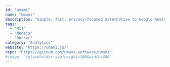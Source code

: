 ```yaml
---
id: "umami"
name: "Umami"
description: "Simple, fast, privacy-focused alternative to Google Analytics."
tags:
  - "MIT"
  - "Nodejs"
  - "Docker"
category: "Analytics"
website: "https://umami.is/"
repo: "https://github.com/umami-software/umami"
#image: "/placeholder.svg?height=300&width=400"
---
```


